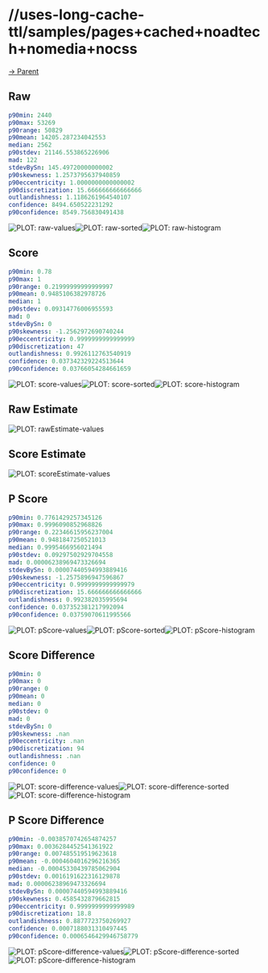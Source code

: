 
# //uses-long-cache-ttl/samples/pages+cached+noadtech+nomedia+nocss

[→ Parent](../..)


## Raw


```yaml
p90min: 2440
p90max: 53269
p90range: 50829
p90mean: 14205.287234042553
median: 2562
p90stdev: 21146.553865226906
mad: 122
stdevBySn: 145.49720000000002
p90skewness: 1.2573795637940859
p90eccentricity: 1.0000000000000002
p90discretization: 15.666666666666666
outlandishness: 1.1186261964540107
confidence: 8494.650522231292
p90confidence: 8549.756830491438

```

![PLOT: raw-values](./raw/values.svg)![PLOT: raw-sorted](./raw/sorted.svg)![PLOT: raw-histogram](./raw/histogram.svg)
## Score


```yaml
p90min: 0.78
p90max: 1
p90range: 0.21999999999999997
p90mean: 0.9485106382978726
median: 1
p90stdev: 0.09314776006955593
mad: 0
stdevBySn: 0
p90skewness: -1.2562972690740244
p90eccentricity: 0.9999999999999999
p90discretization: 47
outlandishness: 0.9926112763540919
confidence: 0.037342329224513644
p90confidence: 0.03766054284661659

```

![PLOT: score-values](./score/values.svg)![PLOT: score-sorted](./score/sorted.svg)![PLOT: score-histogram](./score/histogram.svg)
## Raw Estimate

![PLOT: rawEstimate-values](./rawEstimate/values.svg)
## Score Estimate

![PLOT: scoreEstimate-values](./scoreEstimate/values.svg)
## P Score


```yaml
p90min: 0.7761429257345126
p90max: 0.9996090852968826
p90range: 0.22346615956237004
p90mean: 0.9481847250521013
median: 0.9995466956021494
p90stdev: 0.09297502929704558
mad: 0.00006238969473326694
stdevBySn: 0.00007440594993889416
p90skewness: -1.2575896947596867
p90eccentricity: 0.9999999999999979
p90discretization: 15.666666666666666
outlandishness: 0.992382035995694
confidence: 0.037352381217992094
p90confidence: 0.03759070611995566

```

![PLOT: pScore-values](./pScore/values.svg)![PLOT: pScore-sorted](./pScore/sorted.svg)![PLOT: pScore-histogram](./pScore/histogram.svg)
## Score Difference


```yaml
p90min: 0
p90max: 0
p90range: 0
p90mean: 0
median: 0
p90stdev: 0
mad: 0
stdevBySn: 0
p90skewness: .nan
p90eccentricity: .nan
p90discretization: 94
outlandishness: .nan
confidence: 0
p90confidence: 0

```

![PLOT: score-difference-values](./score-difference/values.svg)![PLOT: score-difference-sorted](./score-difference/sorted.svg)![PLOT: score-difference-histogram](./score-difference/histogram.svg)
## P Score Difference


```yaml
p90min: -0.0038570742654874257
p90max: 0.0036284452541361922
p90range: 0.007485519519623618
p90mean: -0.0004604016296216365
median: -0.00045330439785062904
p90stdev: 0.0016191622316129878
mad: 0.00006238969473326694
stdevBySn: 0.00007440594993889416
p90skewness: 0.4585432879662815
p90eccentricity: 0.9999999999999989
p90discretization: 18.8
outlandishness: 0.8877723750269927
confidence: 0.0007188031310497445
p90confidence: 0.0006546429946758779

```

![PLOT: pScore-difference-values](./pScore-difference/values.svg)![PLOT: pScore-difference-sorted](./pScore-difference/sorted.svg)![PLOT: pScore-difference-histogram](./pScore-difference/histogram.svg)